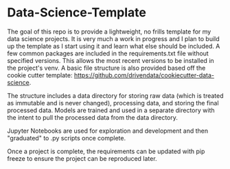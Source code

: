 # Data-Science-Template

The goal of this repo is to provide a lightweight, no frills template for my data science projects. It is very much a work in progress and I plan to build up the template as I start using it and learn what else should be included. A few common packages are included in the requirements.txt file without specified versions. This allows the most recent versions to be installed in the project's venv. A basic file structure is also provided based off the cookie cutter template: https://github.com/drivendata/cookiecutter-data-science.

The structure includes a data directory for storing raw data (which is treated as immutable and is never changed), processing data, and storing the final processed data. Models are trained and used in a separate directory with the intent to pull the processed data from the data directory. 

Jupyter Notebooks are used for exploration and development and then "graduated" to .py scripts once complete. 

Once a project is complete, the requirements can be updated with pip freeze to ensure the project can be reproduced later.
